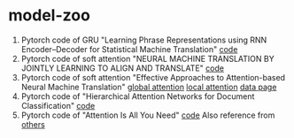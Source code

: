 # model-zoo

1. Pytorch code of GRU "Learning Phrase Representations using RNN Encoder–Decoder for Statistical Machine Translation" [code](https://github.com/wuqianliangsresearch/model-zoo/blob/master/seq2seq_mt/train_without_attention.py)
2. Pytorch code of soft attention "NEURAL MACHINE TRANSLATION BY JOINTLY LEARNING TO ALIGN AND TRANSLATE" [code](https://github.com/wuqianliangsresearch/model-zoo/blob/master/seq2seq_mt/train_with_attention.py)
3. Pytorch code of soft attention "Effective Approaches to Attention-based Neural Machine Translation" [global attention](https://github.com/wuqianliangsresearch/model-zoo/blob/master/seq2seq_mt/train_with_global_attention.py) [local attention](https://github.com/wuqianliangsresearch/model-zoo/blob/master/seq2seq_mt/train_with_local_attention.py)  [data page](https://nlp.stanford.edu/projects/nmt/) 
4. Pytorch code of "Hierarchical Attention Networks for Document Classification" [code](https://github.com/wuqianliangsresearch/model-zoo/blob/master/text_class/train_with_Hierarchical.py)
5. Pytorch code of "Attention Is All You Need" [code](https://github.com/wuqianliangsresearch/model-zoo/tree/master/seq2seq_mt/self_attention_transformer) Also reference from [others](https://github.com/jadore801120/attention-is-all-you-need-pytorch)
